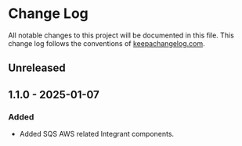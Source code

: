 # Change Log

All notable changes to this project will be documented in this file. This change log follows the conventions
of [keepachangelog.com](http://keepachangelog.com/).

## Unreleased

## 1.1.0 - 2025-01-07

### Added

- Added SQS AWS related Integrant components.
